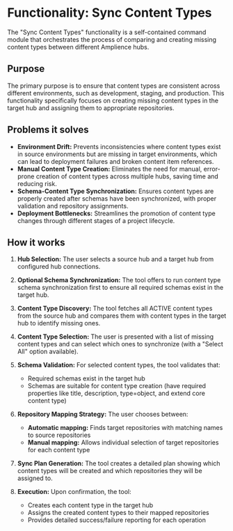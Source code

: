 # Functionality: Sync Content Types

The "Sync Content Types" functionality is a self-contained command module that
orchestrates the process of comparing and creating missing content types between
different Amplience hubs.

## Purpose

The primary purpose is to ensure that content types are consistent across
different environments, such as development, staging, and production. This
functionality specifically focuses on creating missing content types in the
target hub and assigning them to appropriate repositories.

## Problems it solves

- **Environment Drift:** Prevents inconsistencies where content types exist in
  source environments but are missing in target environments, which can lead to
  deployment failures and broken content item references.
- **Manual Content Type Creation:** Eliminates the need for manual, error-prone
  creation of content types across multiple hubs, saving time and reducing risk.
- **Schema-Content Type Synchronization:** Ensures content types are properly
  created after schemas have been synchronized, with proper validation and
  repository assignments.
- **Deployment Bottlenecks:** Streamlines the promotion of content type changes
  through different stages of a project lifecycle.

## How it works

1. **Hub Selection:** The user selects a source hub and a target hub from
   configured hub connections.

2. **Optional Schema Synchronization:** The tool offers to run content type
   schema synchronization first to ensure all required schemas exist in the
   target hub.

3. **Content Type Discovery:** The tool fetches all ACTIVE content types from
   the source hub and compares them with content types in the target hub to
   identify missing ones.

4. **Content Type Selection:** The user is presented with a list of missing
   content types and can select which ones to synchronize (with a "Select All"
   option available).

5. **Schema Validation:** For selected content types, the tool validates that:
   - Required schemas exist in the target hub
   - Schemas are suitable for content type creation (have required properties
     like title, description, type=object, and extend core content type)

6. **Repository Mapping Strategy:** The user chooses between:
   - **Automatic mapping:** Finds target repositories with matching names to
     source repositories
   - **Manual mapping:** Allows individual selection of target repositories for
     each content type

7. **Sync Plan Generation:** The tool creates a detailed plan showing which
   content types will be created and which repositories they will be assigned
   to.

8. **Execution:** Upon confirmation, the tool:
   - Creates each content type in the target hub
   - Assigns the created content types to their mapped repositories
   - Provides detailed success/failure reporting for each operation
